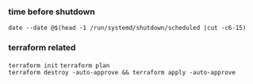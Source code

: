 ### time before shutdown 
`date --date @$(head -1 /run/systemd/shutdown/scheduled |cut -c6-15)`

### terraform related
`terraform init` 
`terraform plan`  
`terraform destroy -auto-approve && terraform apply -auto-approve` 

